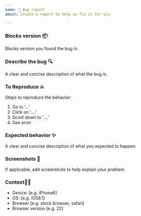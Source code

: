 ```yaml
---
name: 🐞 Bug report
about: Create a report to help us fix it for you

---
```


### Blocks version 📦
Blocks version you found the bug in.

### Describe the bug 🔍
A clear and concise description of what the bug is.

### To Reproduce 💥
Steps to reproduce the behavior:
1. Go to '...'
2. Click on '....'
3. Scroll down to '....'
4. See error

### Expected behavior ✨
A clear and concise description of what you expected to happen.

### Screenshots 📸
If applicable, add screenshots to help explain your problem.

### Context👨‍💻
 - Device: [e.g. iPhone6]
 - OS: [e.g. iOS8.1]
 - Browser [e.g. stock browser, safari]
 - Browser version [e.g. 22]
